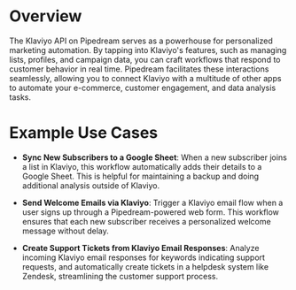 # Overview

The Klaviyo API on Pipedream serves as a powerhouse for personalized marketing automation. By tapping into Klaviyo's features, such as managing lists, profiles, and campaign data, you can craft workflows that respond to customer behavior in real time. Pipedream facilitates these interactions seamlessly, allowing you to connect Klaviyo with a multitude of other apps to automate your e-commerce, customer engagement, and data analysis tasks.

# Example Use Cases

- **Sync New Subscribers to a Google Sheet**: When a new subscriber joins a list in Klaviyo, this workflow automatically adds their details to a Google Sheet. This is helpful for maintaining a backup and doing additional analysis outside of Klaviyo.

- **Send Welcome Emails via Klaviyo**: Trigger a Klaviyo email flow when a user signs up through a Pipedream-powered web form. This workflow ensures that each new subscriber receives a personalized welcome message without delay.

- **Create Support Tickets from Klaviyo Email Responses**: Analyze incoming Klaviyo email responses for keywords indicating support requests, and automatically create tickets in a helpdesk system like Zendesk, streamlining the customer support process.
